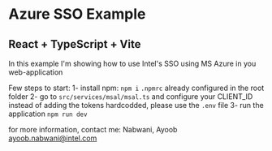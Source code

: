 # Azure SSO Example

## React + TypeScript + Vite

In this example I'm showing how to use Intel's SSO using MS Azure in you web-application

Few steps to start:
1- install npm: `npm i`
`.npmrc` already configured in the root folder
2- go to `src/services/msal/msal.ts` and configure your CLIENT_ID
instead of adding the tokens hardcodded, please use the `.env` file
3- run the application `npm run dev`

for more information, contact me:
Nabwani, Ayoob <ayoob.nabwani@intel.com>
